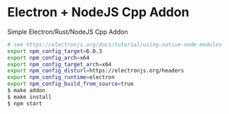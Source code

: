 # Electron + NodeJS Cpp Addon

Simple Electron/Rust/NodeJS Cpp Addon

```bash
# see https://electronjs.org/docs/tutorial/using-native-node-modules
export npm_config_target=6.0.3
export npm_config_arch=x64
export npm_config_target_arch=x64
export npm_config_disturl=https://electronjs.org/headers
export npm_config_runtime=electron
export npm_config_build_from_source=true
$ make addon
$ make install
$ npm start
```
